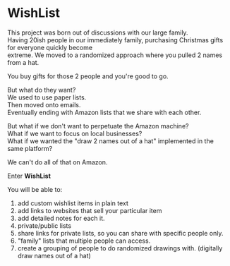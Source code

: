 # WishList

This project was born out of discussions with our large family. <br> 
Having 20ish people in our immediately family, purchasing Christmas gifts for everyone quickly become <br>
extreme. We moved to a randomized approach where you pulled 2 names from a hat.

You buy gifts for those 2 people and you're good to go. 

But what do they want?  <br>
We used to use paper lists.  <br>Then moved onto emails. <br>Eventually ending with Amazon lists that we share with each other.

But what if we don't want to perpetuate the Amazon machine? <br>
What if we want to focus on local businesses? <br>
What if we wanted the "draw 2 names out of a hat" implemented in the same platform? 

We can't do all of that on Amazon.  

Enter **WishList**

You will be able to:
1. add custom wishlist items in plain text
2. add links to websites that sell your particular item
3. add detailed notes for each it.
4. private/public lists
5. share links for private lists, so you can share with specific people only. 
6. "family" lists that multiple people can access.
7. create a grouping of people to do randomized drawings with. (digitally draw names out of a hat)